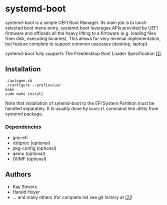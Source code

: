 # systemd-boot

systemd-boot is a simple UEFI Boot Manager. Its main job is to lunch
selected boot menu entry. systemd-boot leverages APIs provided by UEFI firmware
and offloads all the heavy lifting to a firmware (e.g. loading files from disk,
executing binaries). This allows for very minimal implementation, but feature
complete to support common usecases (desktop, laptop).

systemd-boot fully supports The Freedesktop Boot Loader Specification [[1]](https://www.freedesktop.org/wiki/Specifications/BootLoaderSpec/).

## Installation

```
./autogen.sh
./configure --prefix=/usr
make
sudo make install
```

Note that installation of sytemd-boot to the EFI System Partition must be
handled separately. It is usually done by ```bootctl``` command line utility
from systemd package.

### Dependencies

* gnu-efi
* xsltproc (optional)
* pkg-config (optional)
* qemu (optional)
* OVMF (optional)

## Authors

* Kay Sievers
* Harald Hoyer
* ... and many others (for complete list see git history at [[2]](https://www.github.com/systemd/systemd))

